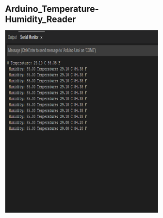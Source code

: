 # Arduino_Temperature-Humidity_Reader

<img height="600" src = https://github.com/arjunvtsuresh/Arduino_Temperature-Humidity_Reader/blob/main/img/Screenshot%202021-10-05%20172213.png>
